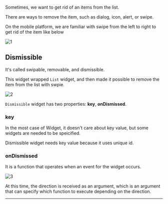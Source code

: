 Sometimes, we want to get rid of an items from the list.

There are ways to remove the item, such as dialog, icon, alert, or swipe.

On the mobile platform, we are familiar with swipe from the left to right to get rid of the item like below

![1](https://github.com/jinscodes/Blog_nextJS/assets/87598134/ebee49db-6ced-43c7-a286-f00a3cd58b65)

## Dismissible
It's called swipable, removable, and dismissible.

This widget wrapped `List` widget, and then made it possible to remove the item from the list with swpie.

![2](https://github.com/jinscodes/Blog_nextJS/assets/87598134/9b632620-875f-4dea-945c-9b9816084a6e)

`Dismissible` widget has two properties: **key**, **onDismissed**.

### key
In the most case of Widget, it doesn't care about key value, but some widgets are needed to be speicified.

Dismissible widget needs key value because it uses unique id.

### onDismissed
It is a function that operates when an event for the widget occurs.

![3](https://github.com/jinscodes/Blog_nextJS/assets/87598134/70e54e62-2f15-4de6-8dd0-a3d034899039)

At this time, the direction is received as an argument, which is an argument that can specify which function to execute depending on the direction.

---
[](https://api.flutter.dev/flutter/widgets/Dismissible-class.html)

[](https://www.youtube.com/watch?v=ORIi0wM0Np4)

[](https://velog.io/@jeong_woo/Flutter-swipe%EB%A1%9C-%EB%8D%B0%EC%9D%B4%ED%84%B0-%EC%82%AD%EC%A0%9C-%EA%B8%B0%EB%8A%A5-%EA%B5%AC%ED%98%84-%EB%B0%8F-undo-Dismissible-SnackBar)